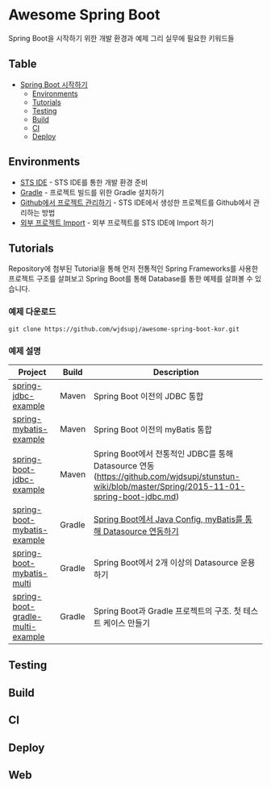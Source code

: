 # Awesome Spring Boot

Spring Boot을 시작하기 위한 개발 환경과 예제 그리 실무에 필요한 키워드들

## Table
- [Spring Boot 시작하기](https://github.com/wjdsupj/stunstun-wiki/blob/master/Spring/2015-05-08-get-started-spring-boot.md)
    - [Environments](#environments)
    - [Tutorials](#tutorials)
    - [Testing](#testing)
    - [Build](#build)
    - [CI](#ci)
    - [Deploy](#deploy)

## Environments

- [STS IDE](https://github.com/wjdsupj/stunstun-wiki/blob/master/Spring/2015-05-09-spring-boot-environment.md#sts-ide를-통한-개발환경-준비) - STS IDE를 통한 개발 환경 준비
- [Gradle](https://github.com/wjdsupj/stunstun-wiki/blob/master/Spring/2015-05-09-spring-boot-environment.md#gradle-설치하기) - 프로젝트 빌드를 위한 Gradle 설치하기
- [Github에서 프로젝트 관리하기](https://github.com/wjdsupj/stunstun-wiki/blob/master/Spring/2015-05-09-spring-boot-environment.md#github에서-프로젝트-version-관리하기) - STS IDE에서 생성한 프로젝트를 Github에서 관리하는 방법
- [외부 프로젝트 Import](https://github.com/wjdsupj/stunstun-wiki/blob/master/Spring/2015-05-09-spring-boot-environment.md#외부-프로젝트-import-하기) - 외부 프로젝트를 STS IDE에 Import 하기

## Tutorials

Repository에 첨부된 Tutorial을 통해 먼저 전통적인 Spring Frameworks를 사용한 프로젝트 구조를 살펴보고 Spring Boot를 통해 Database를 통한 예제를 살펴볼 수 있습니다.

### 예제 다운로드

````
git clone https://github.com/wjdsupj/awesome-spring-boot-kor.git
````

### 예제 설명

Project | Build | Description |
---|---|----
[spring-jdbc-example](https://github.com/wjdsupj/awesome-spring-boot-kor/tree/master/spring-jdbc-example) | Maven | Spring Boot 이전의 JDBC 통합
[spring-mybatis-example](https://github.com/wjdsupj/awesome-spring-boot-kor/tree/master/spring-mybatis-example) | Maven | Spring Boot 이전의 myBatis 통합
[spring-boot-jdbc-example](https://github.com/wjdsupj/awesome-spring-boot-kor/tree/master/spring-boot-jdbc-example) | Maven | Spring Boot에서 전통적인 JDBC를 통해 Datasource 연동(https://github.com/wjdsupj/stunstun-wiki/blob/master/Spring/2015-11-01-spring-boot-jdbc.md)
[spring-boot-mybatis-example](https://github.com/wjdsupj/awesome-spring-boot-kor/tree/master/spring-boot-mybatis-example)| Gradle | [Spring Boot에서 Java Config, myBatis를 통해 Datasource 연동하기](https://github.com/wjdsupj/stunstun-wiki/blob/master/Spring/2015-11-02-spring-boot-mybatis.md)
[spring-boot-mybatis-multi](https://github.com/wjdsupj/awesome-spring-boot-kor/tree/master/spring-boot-mybatis-multi) | Gradle | Spring Boot에서 2개 이상의 Datasource 운용하기
[spring-boot-gradle-multi-example](https://github.com/wjdsupj/awesome-spring-boot-kor/tree/master/spring-jdbc-example) | Gradle | Spring Boot과 Gradle 프로젝트의 구조. 첫 테스트 케이스 만들기  



## Testing


## Build


## CI


## Deploy


## Web
